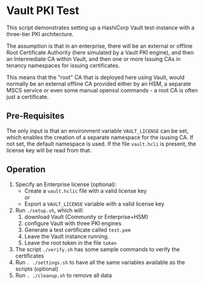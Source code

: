 # Vault PKI Test

This script demonstrates setting up a HashiCorp Vault test-instance with a
three-tier PKI architecture. 

The assumption is that in an enterprise, there will be an external or offline
Root Certificate Authority (here simulated by a Vault PKI engine), and then an
Intermediate CA within Vault, and then one or more Issuing CAs in tenancy 
namespaces for issuing certificates.

This means that the "root" CA that is deployed here using Vault, would normally
be an external offline CA provided either by an HSM, a separate MSCS service or
even some manual openssl commands - a root CA is often just a certificate.

## Pre-Requisites

The only input is that an environment variable `VAULT_LICENSE` can be set, which
enables the creation of a separate namespace for the isusing CA. If not set, the
default namespace is used. If the file `vault.hcli` is present, the license key
will be read from that.

## Operation

1. Specify an Enterprise license (optional):
   * Create a `vault.hclic` file with a valid license key   
   _or_
   * Export a `VAULT_LICENSE` variable with a valid license key
1. Run `./setup.sh`, which will:
    1. download Vault (Community or Enterprise+HSM)
    1. configure Vault with three PKI engines
    1. Generate a test certificate called `test.pem`
    1. Leave the Vault instance running.
    1. Leave the root token in the file `token`
1. The script `./verify.sh` has some sample commands to verify the certificates
1. Run `. ./settings.sh` to have all the same variables available as the scripts (optional)
1. Run `. ./cleanup.sh` to remove all data
